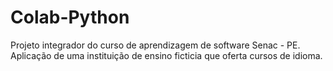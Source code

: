 # Colab-Python
Projeto integrador do curso de aprendizagem de software Senac - PE.
Aplicação de uma instituição de ensino ficticia que oferta cursos de idioma.
